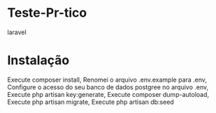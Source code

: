 # Teste-Pr-tico
laravel

# Instalação

Execute composer install, Renomei o arquivo .env.example para .env, Configure o acesso do seu banco de dados postgree no arquivo .env, Execute php artisan key:generate, Execute composer dump-autoload, Execute php artisan migrate, Execute php artisan db:seed


